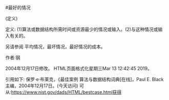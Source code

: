 #最好的情况


(定义)



定义:
(1)算法或数据结构所需时间或资源最少的情况或输入。(2)与这种情况或输入有关的。



另请参阅
平均情况，最坏情况，最好情况的成本。


作者:钢







2004年12月17日修改。
HTML页面格式化星期三Mar 13 12:42:45 2019。



引用如下:
保罗·e·布莱克，《最佳案例
算法与数据结构词典[在线]，Paul E. Black主编，2004年12月17日。(今天访问)
可从:https://www.nist.gov/dads/HTML/bestcase.html获得